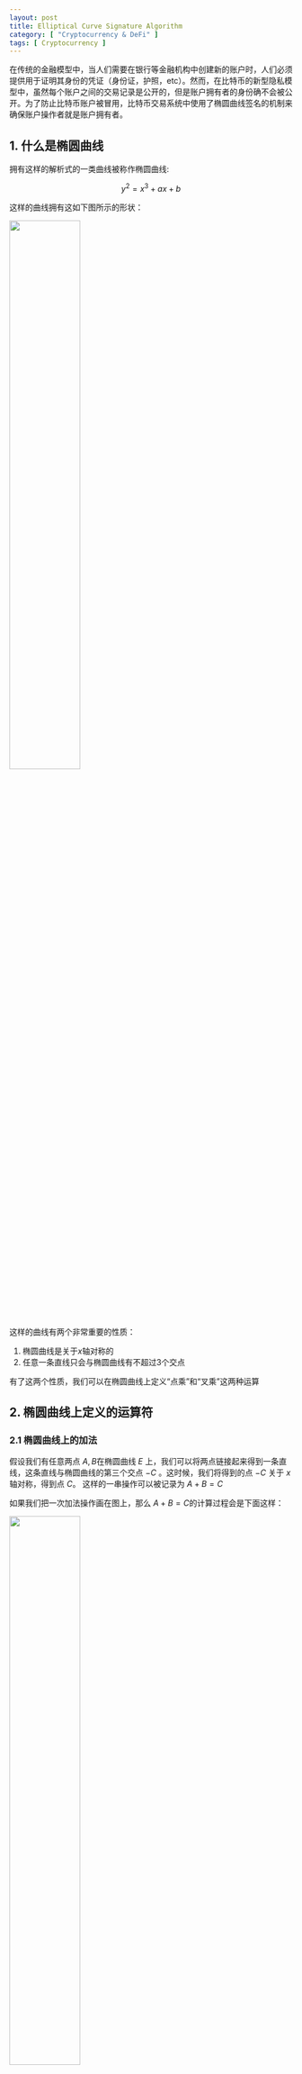 ```yaml
---
layout: post
title: Elliptical Curve Signature Algorithm
category: [ "Cryptocurrency & DeFi" ]
tags: [ Cryptocurrency ]
---
```


在传统的金融模型中，当人们需要在银行等金融机构中创建新的账户时，人们必须提供用于证明其身份的凭证（身份证，护照，etc）。然而，在比特币的新型隐私模型中，虽然每个账户之间的交易记录是公开的，但是账户拥有者的身份确不会被公开。为了防止比特币账户被冒用，比特币交易系统中使用了椭圆曲线签名的机制来确保账户操作者就是账户拥有者。

## 1. 什么是椭圆曲线

拥有这样的解析式的一类曲线被称作椭圆曲线:

$$
y^2 = x^3 + ax + b
$$

这样的曲线拥有这如下图所示的形状：

<img src="https://markdown-img-1304853431.file.myqcloud.com/20220810234234.png" width="50%"/>

这样的曲线有两个非常重要的性质：

1. 椭圆曲线是关于$x$轴对称的
2. 任意一条直线只会与椭圆曲线有不超过3个交点

有了这两个性质，我们可以在椭圆曲线上定义“点乘”和“叉乘”这两种运算

## 2. 椭圆曲线上定义的运算符

### 2.1 椭圆曲线上的加法

假设我们有任意两点 $A,B$在椭圆曲线 $E$ 上，我们可以将两点链接起来得到一条直线，这条直线与椭圆曲线的第三个交点 $-C$ 。这时候，我们将得到的点 $-C$ 关于 $x$轴对称，得到点 $C$。 这样的一串操作可以被记录为 $A + B = C$

如果我们把一次加法操作画在图上，那么 $A + B = C$的计算过程会是下面这样：

<img src="https://markdown-img-1304853431.file.myqcloud.com/20220810234241.png" width="50%"/>

从上面的途中，我们可以发现椭圆曲线上的点乘是满足交换律的，因为点 $A,B$ 定义的直线与点 $B,A$ 定义的直线是同一条。

一种特殊的情况是 $A + A$。这样的情况下，我们得到的直线会是椭圆曲线在$A$点上的切线，也就是……

<img src="https://markdown-img-1304853431.file.myqcloud.com/20220810234332.png" style="width:400px;"/>

### 2.2 椭圆曲线上的乘法

如果一个椭圆曲线上进行了 $n$ 次$A + A$这样的加法操作，我们可以将其简写为 $A\times n$。例如：$A\times 3$的计算过程可以用这样的几何方法表现出来：

<img src="https://markdown-img-1304853431.file.myqcloud.com/20220810234407.jpeg" style="width:400px;"/>

[这个网站](https://andrea.corbellini.name/ecc/interactive/reals-add.html)提供了椭圆曲线加法和乘法的可视化

定义了这两种椭圆曲线上的运算以后，我们下面看看为了在计算机上更好的实现这个函数，我们都做了哪些改进。

## 3. 椭圆曲线的改进

为了在计算机上更准确的处理椭圆曲线，我们对椭圆曲线做了以下这些改进：

1. 因为计算机内存储的浮点数都是精度有限的，为了避免浮点数溢出造成的计算误差，我们把原先定义在实数域上的椭圆曲线离散化到了整数域上
2. 大部分编程语言中，整型变量的大小是有上限的，这个上限由程序分配多少内存来存储一个整型变量所决定，为了避免计算过程中出现过大的值从而导致整型变量溢出，我们通过模运算（取余）的方式人为定义了椭圆曲线的上界，当椭圆曲线的计算结果超出上界时，因为模运算的存在，最终结果会被映射在整型变量能够表达的数值范围中。

所以，一个椭圆曲线是由这些参数所决定的：
$$
E = \text{Elliptical Curve}(p, a, b)
$$
这样的一条椭圆曲线拥有这样的代数表达式：
$$
y^2 \equiv x^3 + ax + b \quad (\text{mod } p)
$$

## 4. 椭圆曲线与身份验证

说了那么多，人们到底是怎么用椭圆曲线进行身份验证的呢？

比特币所使用的椭圆函数签名协议是SECP256K1，这个签名协议中包括了一个椭圆函数 $y^2 =x^3+7$ 和一个起始点 $A$。现在，如果有一个人拥有一个数字$K$，他可以很快的用计算机算出在椭圆函数上的$A\times K$。然而，给定$A\times K$，计算出$K$的值却是几乎不可能的。

这样一个非对称的难度让身份验证变得十分简单，只要私钥$K$的持有者不公开自己手中的私钥，其他人就几乎不可能通过私钥的生成结果$A\times K$逆向获得私钥$K$。

假如Bob要使用椭圆签名函数来验证Alice的身份，在此之前，Bob已经通过公开渠道得知Alice的公钥（椭圆函数计算结果是$Z_A$），Alice也通过公开渠道知道Bob的公钥（Bob用自己的椭圆函数私钥$K_B$计算出的结果$Z_B$）。那么Alice要做的事情就是向Bob传输$K_A \times Z_B$。因为$Z_B$实际上是$A\times K_B$的结果，我们也可以将传输的信息写作$K_A\times K_B\times A$。

当Bob收到Alice发来的$K_A\times Z_B$的结果后，他可以通过计算$Z_A \times K_B$ 并与Alice发出的结果相比对进行验证。如果对面确实是Alice在对账户进行操作，那么应该有$K_A\times Z_B = Z_A \times K_B$。证明如下：

$$
\begin{aligned}
&K_A \times Z_B\\
=&K_A \times A \times K_B\\
=&(K_A\times A)\times K_B\\
=&Z_A\times K_B
\end{aligned}
$$

通过这样的方式，就可以在双方不透露自己私钥的情况下完成身份认证了。

## 5. 比特币交易系统中的椭圆曲线

在比特币的交易系统中，每个用户都会有一个随机生成的私钥，并且用SECP256K1算法计算出自己私钥所对应的公钥，在下面这张描述比特币交易流程的图中，最关键的部分之一就是通过上诉的身份验证算法确定确实是比特币的所有者在进行转账操作。

<img src="https://markdown-img-1304853431.file.myqcloud.com/20220810234427.png"/>
